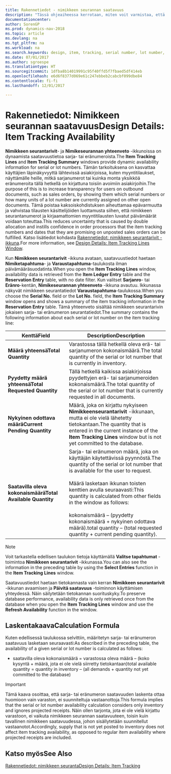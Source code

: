 ```yaml
---
title: Rakennetiedot - nimikkeen seurannan saatavuus
description: "Tässä ohjeaiheessa kerrotaan, miten voit varmistaa, että tilauksen käsittelevä henkilö voi luottaa sarja- tai eränumeroiden saatavuuteen."
documentationcenter: 
author: SorenGP
ms.prod: dynamics-nav-2018
ms.topic: article
ms.devlang: na
ms.tgt_pltfrm: na
ms.workload: na
ms.search.keywords: design, item, tracking, serial number, lot number, outbound documents
ms.date: 07/01/2017
ms.author: sgroespe
ms.translationtype: HT
ms.sourcegitcommit: 1dfba8b14019991c95f40ffd5f7fbaed5df414eb
ms.openlocfilehash: e6d6f8377d069e61c247ebbeb2cabcbf099dbe84
ms.contentlocale: fi-fi
ms.lasthandoff: 12/01/2017

---
```

# <a name="design-details-item-tracking-availability"></a><span data-ttu-id="ea771-103">Rakennetiedot: Nimikkeen seurannan saatavuus</span><span class="sxs-lookup"><span data-stu-id="ea771-103">Design Details: Item Tracking Availability</span></span>
<span data-ttu-id="ea771-104">**Nimikkeen seurantarivit**- ja **Nimikeseurannan yhteenveto** -ikkunoissa on dynaamista saatavuustietoa sarja- tai eränumeroista.</span><span class="sxs-lookup"><span data-stu-id="ea771-104">The **Item Tracking Lines** and **Item Tracking Summary** windows provide dynamic availability information for serial or lot numbers.</span></span> <span data-ttu-id="ea771-105">Tämän tarkoituksena on kasvattaa käyttäjien läpinäkyvyyttä lähtevissä asiakirjoissa, kuten myyntitilaukset, näyttämälle heille, mitkä sarjanumerot tai kuinka monta yksikköä eränumeroita tällä hetkellä on kirjattuna toisiin avoimiin asiakirjoihin.</span><span class="sxs-lookup"><span data-stu-id="ea771-105">The purpose of this is to increase transparency for users on outbound documents, such as sales orders, by showing them which serial numbers or how many units of a lot number are currently assigned on other open documents.</span></span> <span data-ttu-id="ea771-106">Tämä poistaa kaksoiskohdistuksen aiheuttamaa epävarmuutta ja vahvistaa tilausten käsittelijöiden luottamusta siihen, että nimikkeen seurantanumerot ja kirjaamattomien myyntitilausten luvatut päivämäärät voidaan toteuttaa.</span><span class="sxs-lookup"><span data-stu-id="ea771-106">This reduces uncertainty that is caused by double allocation and instills confidence in order processors that the item tracking numbers and dates that they are promising on unposted sales orders can be fulfilled.</span></span> <span data-ttu-id="ea771-107">Katso lisätiedot kohdasta [Rakennetiedot: nimikkeen seurantarivit -ikkuna](design-details-item-tracking-lines-window.md).</span><span class="sxs-lookup"><span data-stu-id="ea771-107">For more information, see [Design Details: Item Tracking Lines Window](design-details-item-tracking-lines-window.md).</span></span>  
  
<span data-ttu-id="ea771-108">Kun **Nimikkeen seurantarivit** -ikkuna avataan, saatavuustiedot haetaan **Nimiketapahtuma**- ja **Varaustapahtuma**-taulukosta ilman päivämääräsuodatinta.</span><span class="sxs-lookup"><span data-stu-id="ea771-108">When you open the **Item Tracking Lines** window, availability data is retrieved from the **Item Ledger Entry** table and the **Reservation Entry** table, with no date filter.</span></span> <span data-ttu-id="ea771-109">Kun valitset **Sarjanro**- tai **Eränro**-kentän, **Nimikeseurannan yhteenveto** -ikkuna avautuu. Ikkunassa näkyvät nimikkeen seurantatiedot **Varaustapahtuma**-taulukossa.</span><span class="sxs-lookup"><span data-stu-id="ea771-109">When you choose the **Serial No.** field or the **Lot No.** field, the **Item Tracking Summary** window opens and shows a summary of the item tracking information in the **Reservation Entry** table.</span></span> <span data-ttu-id="ea771-110">Tämä yhteenveto sisältää nimikkeen seurantarivin jokaisen sarja- tai eränumeron seurantatiedot.</span><span class="sxs-lookup"><span data-stu-id="ea771-110">The summary contains the following information about each serial or lot number on the item tracking line:</span></span>  
  
|<span data-ttu-id="ea771-111">Kenttä</span><span class="sxs-lookup"><span data-stu-id="ea771-111">Field</span></span>|<span data-ttu-id="ea771-112">Description</span><span class="sxs-lookup"><span data-stu-id="ea771-112">Description</span></span>|  
|---------------------------------|---------------------------------------|  
|<span data-ttu-id="ea771-113">**Määrä yhteensä**</span><span class="sxs-lookup"><span data-stu-id="ea771-113">**Total Quantity**</span></span>|<span data-ttu-id="ea771-114">Varastossa tällä hetkellä oleva erä- tai sarjanumeron kokonaismäärä.</span><span class="sxs-lookup"><span data-stu-id="ea771-114">The total quantity of the serial or lot number that is currently in inventory.</span></span>|  
|<span data-ttu-id="ea771-115">**Pyydetty määrä yhteensä**</span><span class="sxs-lookup"><span data-stu-id="ea771-115">**Total Requested Quantity**</span></span>|<span data-ttu-id="ea771-116">Tällä hetkellä kaikissa asiakirjoissa pyydettyjen erä- tai sarjanumeroiden kokonaismäärä.</span><span class="sxs-lookup"><span data-stu-id="ea771-116">The total quantity of the serial or lot number that is currently requested in all documents.</span></span>|  
|<span data-ttu-id="ea771-117">**Nykyinen odottava määrä**</span><span class="sxs-lookup"><span data-stu-id="ea771-117">**Current Pending Quantity**</span></span>|<span data-ttu-id="ea771-118">Määrä, joka on kirjattu nykyiseen **Nimikkeenseurantarivit** -ikkunaan, mutta ei ole vielä lähetetty tietokantaan.</span><span class="sxs-lookup"><span data-stu-id="ea771-118">The quantity that is entered in the current instance of the **Item Tracking Lines** window but is not yet committed to the database.</span></span>|  
|<span data-ttu-id="ea771-119">**Saatavilla oleva kokonaismäärä**</span><span class="sxs-lookup"><span data-stu-id="ea771-119">**Total Available Quantity**</span></span>|<span data-ttu-id="ea771-120">Sarja- tai eränumeron määrä, joka on käyttäjän käytettävissä pyynnöstä.</span><span class="sxs-lookup"><span data-stu-id="ea771-120">The quantity of the serial or lot number that is available for the user to request.</span></span><br /><br /> <span data-ttu-id="ea771-121">Määrä lasketaan ikkunan toisten kenttien avulla seuraavasti:</span><span class="sxs-lookup"><span data-stu-id="ea771-121">This quantity is calculated from other fields in the window as follows:</span></span><br /><br /> <span data-ttu-id="ea771-122">kokonaismäärä – (pyydetty kokonaismäärä + nykyinen odottava määrä).</span><span class="sxs-lookup"><span data-stu-id="ea771-122">total quantity – (total requested quantity + current pending quantity).</span></span>|  
  
> [!NOTE]  
>  <span data-ttu-id="ea771-123">Voit tarkastella edellisen taulukon tietoja käyttämällä **Valitse tapahtumat** -toimintoa **Nimikkeen seurantarivit** -ikkunassa.</span><span class="sxs-lookup"><span data-stu-id="ea771-123">You can also see the information in the preceding table by using the **Select Entries** function in the **Item Tracking Lines** window.</span></span>  
  
<span data-ttu-id="ea771-124">Saatavuustiedot haetaan tietokannasta vain kerran **Nimikkeen seurantarivit** -ikkunan avaamisen ja **Päivitä saatavuus** -toiminnon käyttämisen yhteydessä. Näin säilytetään tietokannan suorituskyky.</span><span class="sxs-lookup"><span data-stu-id="ea771-124">To preserve database performance, availability data is only retrieved once from the database when you open the **Item Tracking Lines** window and use the **Refresh Availability** function in the window.</span></span>  
  
## <a name="calculation-formula"></a><span data-ttu-id="ea771-125">Laskentakaava</span><span class="sxs-lookup"><span data-stu-id="ea771-125">Calculation Formula</span></span>  
<span data-ttu-id="ea771-126">Kuten edellisessä taulukossa selvittiin, määritetyn sarja- tai eränumeron saatavuus lasketaan seuraavasti:</span><span class="sxs-lookup"><span data-stu-id="ea771-126">As described in the preceding table, the availability of a given serial or lot number is calculated as follows:</span></span>  
  
* <span data-ttu-id="ea771-127">saatavilla oleva kokonaismäärä = varastossa oleva määrä – (koko kysyntä + määrä, jota ei ole vielä siirretty tietokantaan)</span><span class="sxs-lookup"><span data-stu-id="ea771-127">total available quantity = quantity in inventory – (all demands + quantity not yet committed to the database)</span></span>  
  
> [!IMPORTANT]  
>  <span data-ttu-id="ea771-128">Tämä kaava osoittaa, että sarja- tai eränumeron saatavuuden laskenta ottaa huomioon vain varaston, ei suunniteltuja vastaanottoja.</span><span class="sxs-lookup"><span data-stu-id="ea771-128">This formula implies that the serial or lot number availability calculation considers only inventory and ignores projected receipts.</span></span> <span data-ttu-id="ea771-129">Näin ollen tarjonta, jota ei ole vielä kirjattu varastoon, ei vaikuta nimikkeen seurannan saatavuuteen, toisin kuin tavallinen nimikkeen saatavuudessa, johon sisällytetään suunnitellut vastaanotot.</span><span class="sxs-lookup"><span data-stu-id="ea771-129">Accordingly, supply that is not yet posted to inventory does not affect item tracking availability, as opposed to regular item availability where projected receipts are included.</span></span>  
  
## <a name="see-also"></a><span data-ttu-id="ea771-130">Katso myös</span><span class="sxs-lookup"><span data-stu-id="ea771-130">See Also</span></span>  
[<span data-ttu-id="ea771-131">Rakennetiedot: nimikkeen seuranta</span><span class="sxs-lookup"><span data-stu-id="ea771-131">Design Details: Item Tracking</span></span>](design-details-item-tracking.md)
